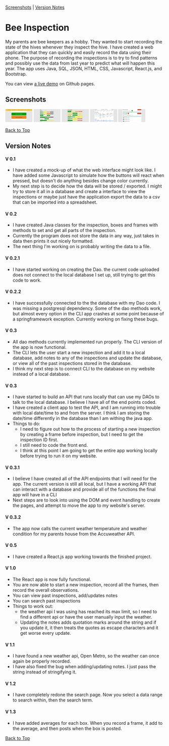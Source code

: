 <a id='top'></a>
[Screenshots](#screenshots) | [Version Notes](#notes)
# Bee Inspection

My parents are bee keepers as a hobby. They wanted to start recording the state of the hives whenever they inspect the hive. I have created a web application that they can quickly and easily record the data using their phone. The purpose of recording the inspections is to try to find patterns and possibly use the data from last year to predict what will happen this year. The app uses Java, SQL, JSON, HTML, CSS, Javascript, React.js, and Bootstrap.

You can view <a href="https://ryanmontville.github.io/bee-inspection/">a live demo</a> on Github pages.

<a id='screenshots'></a>
## Screenshots
<div>
  <img src="/screenshots/bees-homepage.png" alt="homepage" title="Homepage" style="width: 17%; display: inline-block;" />
  <img src="/screenshots/bees-inspection-frames.png" alt="Recording a new inspection - Recoding the frames" title="Recording a new inspection - Recoding the frames" style="width: 17%; display: inline-block;"></img>
  <img src="/screenshots/bees-inspection-end.png" alt="Recording a new inspection - Recoding facts about the inspection" title="Recording a new inspection - Recoding facts about the inspection" style="width: 17%; display: inline-block;"></img>
  <img src="/screenshots/bees-past-inspections.png" alt="Viewing a past inspection" title="Viewing a past inspection" style="width: 17%; display: inline-block;"></img>
  <img src="/screenshots/bees-search.png" alt="Search page" title="Search page" style="width: 17%; display: inline-block;"></img>
</div>

[Back to Top](#top)

<a id='notes'></a>
## Version Notes 
#### V 0.1
* I have created a mock-up of what the web interface might look like. I have added some Javascript to simulate how the buttons will react when pressed, but doesn't do anything besides change color currently.
* My next step is to decide how the data will be stored / exported. I might try to store it all in a database and create a interface to view the inspections or maybe just have the application export the data to a csv that can be imported into a spreadsheet.

#### V 0.2
* I have created Java classes for the inspection, boxes and frames with methods to set and get all parts of the inspection.
* Currently the program does not store the data in any way, just takes in data then prints it out nicely formatted.
* The next thing I'm working on is probably writing the data to a file.

#### V 0.2.1
* I have started working on creating the Dao. the current code uploaded does not connect to the local database I set up, still trying to get this code to work.

#### V 0.2.2
* I have successfully connected to the the database with my Dao code. I was missing a postgresql dependency. Some of the dao methods work, but almost every option in the CLI app crashes at some point because of a springframework exception. Currently working on fixing these bugs.

#### V 0.3
* All dao methods currently implemented run properly. The CLI version of the app is now functional.
* The CLI lets the user start a new inspection and add it to a local database, add notes to any of the inspections and update the database, or view all of the past inspections stored in the database.
* I think my next step is to connect CLI to the database on my website instead of a local database. 

#### V 0.3
* I have started to build an API that runs locally that can use my DAOs to talk to the local database. I believe I have all of the end points coded.
* I have created a client app to test the API, and I am running into trouble with local date/time to and from the server. I think I am storing the date/time differently in the database than I am withing the java app.
* Things to do:
  * I need to figure out how to the process of starting a new inspection by creating a frame before inspection, but I need to get the inspection ID first.
  * I still need to code the front end.
  * I think at this point I am going to get the entire app working locally before trying to run it on my website.

#### V 0.3.1
* I believe I have created all of the API endpoints that I will need for the app. The current version is still all local, but I have a working API that can interact with a database and provide all of the functions the final app will have in a CLI
* Next steps are to look into using the DOM and event handling to create the pages, and attempt to move the app to my website's server.

#### V 0.3.2
* The app now calls the current weather temperature and weather condition for my parents house from the Accuweather API. 

#### V 0.5
* I have created a React.js app working towards the finished project.

#### V 1.0 
* The React app is now fully functional. 
* You are now able to start a new inspection, record all the frames, then record the overall observations. 
* You can view past inspections, add/updates notes
* You can search past inspections
* Things to work out: 
  * the weather api I was using has reached its max limit, so I need to find a different api or have the user manually input the weather. 
  * Updating the notes adds quotation marks around the string and if you update it, it then treats the quotes as escape characters and it get worse every update.

#### V 1.1
* I have found a new weather api, Open Metro, so the weather can once again be properly recorded.
* I have also fixed the bug when adding/updating notes. I just pass the string instead of stringifying it.

#### V 1.2
* I have completely redone the search page. Now you select a data range to search within, then the search term.

#### V 1.3
* I have added averages for each box. When you record a frame, it add to the average, and then posts when the box is posted.

[Back to Top](#top)
